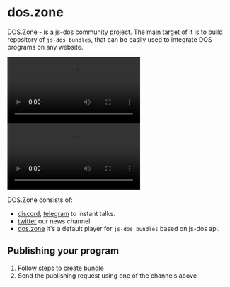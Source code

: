 # dos.zone

DOS.Zone - is a js-dos community project. The main target of it is to build repository of `js-dos bundles`, that can be
easily used to integrate DOS programs on any website.


<tabs>
    <tab title="English">
       <video src="https://www.youtube.com/watch?v=mvdClD7I_sg" />
    </tab>
    <tab title="Russian">
      <video src="https://www.youtube.com/watch?v=r6QNmUQmHBE" />
    </tab>
</tabs>

DOS.Zone consists of:
* [discord](https://discord.com/invite/hMVYEbG), [telegram](https://t.me/doszonechat) to instant talks.
* [twitter](https://twitter.com/intent/user?screen_name=doszone_db) our news channel
* [dos.zone](https://dos.zone) it's a default player for `js-dos bundles` based on js-dos api.

## Publishing your program

1. Follow steps to [create bundle](jsdos-bundle.md)
2. Send the publishing request using one of the channels above 

